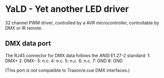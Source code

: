 YaLD - Yet another LED driver
=============================

32 channel PWM driver, controlled by a AVR microcontroller,
controllable by DMX or IR remote.


DMX data port
-------------
The RJ45 connector for DMX data follows the ANSI E1.27-2 standard:
1: DMX+
2: DMX-
3: n.c.
4: n.c.
5: n.c.
6: n.c.
7: GND
8: GND

(This port *is not* compatible to Traxon/e:cue DMX interfaces.)
